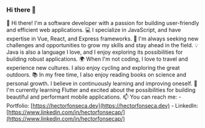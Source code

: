 ### Hi there 👋

👋 Hi there! I'm a software developer with a passion for building user-friendly and efficient web applications.
💻 I specialize in JavaScript, and have expertise in Vue, React, and Express frameworks.
🚀 I'm always seeking new challenges and opportunities to grow my skills and stay ahead in the field.
💡 Java is also a language I love, and I enjoy exploring its possibilities for building robust applications.
🌍 When I'm not coding, I love to travel and experience new cultures. I also enjoy cycling and exploring the great outdoors.
📚 In my free time, I also enjoy reading books on science and personal growth. I believe in continuously learning and improving oneself.
🌱 I'm currently learning Flutter and excited about the possibilities for building beautiful and performant mobile applications.
📫 You can reach me:
    - Portfolio: [https://hectorfonseca.dev](https://hectorfonseca.dev)
    - LinkedIn: [https://www.linkedin.com/in/hectorfonsecap/](https://www.linkedin.com/in/hectorfonsecap/)

